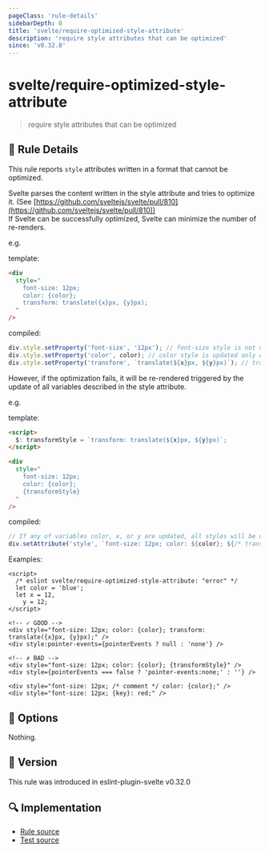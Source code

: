 ```yaml
---
pageClass: 'rule-details'
sidebarDepth: 0
title: 'svelte/require-optimized-style-attribute'
description: 'require style attributes that can be optimized'
since: 'v0.32.0'
---
```


# svelte/require-optimized-style-attribute

> require style attributes that can be optimized

## :book: Rule Details

This rule reports `style` attributes written in a format that cannot be optimized.

Svelte parses the content written in the style attribute and tries to optimize it. (See [https://github.com/sveltejs/svelte/pull/810](https://github.com/sveltejs/svelte/pull/810))  
If Svelte can be successfully optimized, Svelte can minimize the number of re-renders.

e.g.

template:

```html
<div
  style="
    font-size: 12px;
    color: {color};
    transform: translate({x}px, {y}px);
  "
/>
```

compiled:

```js
div.style.setProperty('font-size', '12px'); // font-size style is not updated once it is initially set.
div.style.setProperty('color', color); // color style is updated only when color variable is updated.
div.style.setProperty('transform', `translate(${x}px, ${y}px)`); // transform style is updated only when x, or y variables are updated.
```

However, if the optimization fails, it will be re-rendered triggered by the update of all variables described in the style attribute.

e.g.

template:

```html
<script>
  $: transformStyle = `transform: translate(${x}px, ${y}px)`;
</script>

<div
  style="
    font-size: 12px;
    color: {color};
    {transformStyle}
  "
/>
```

compiled:

```js
// If any of variables color, x, or y are updated, all styles will be updated.
div.setAttribute('style', `font-size: 12px; color: ${color}; ${/* transformStyle */ ctx[0]}`);
```

Examples:

<ESLintCodeBlock>

<!--eslint-skip-->

```svelte
<script>
  /* eslint svelte/require-optimized-style-attribute: "error" */
  let color = 'blue';
  let x = 12,
    y = 12;
</script>

<!-- ✓ GOOD -->
<div style="font-size: 12px; color: {color}; transform: translate({x}px, {y}px);" />
<div style:pointer-events={pointerEvents ? null : 'none'} />

<!-- ✗ BAD -->
<div style="font-size: 12px; color: {color}; {transformStyle}" />
<div style={pointerEvents === false ? 'pointer-events:none;' : ''} />

<div style="font-size: 12px; /* comment */ color: {color};" />
<div style="font-size: 12px; {key}: red;" />
```

</ESLintCodeBlock>

## :wrench: Options

Nothing.

## :rocket: Version

This rule was introduced in eslint-plugin-svelte v0.32.0

## :mag: Implementation

- [Rule source](https://github.com/sveltejs/eslint-plugin-svelte/blob/main/src/rules/require-optimized-style-attribute.ts)
- [Test source](https://github.com/sveltejs/eslint-plugin-svelte/blob/main/tests/src/rules/require-optimized-style-attribute.ts)
